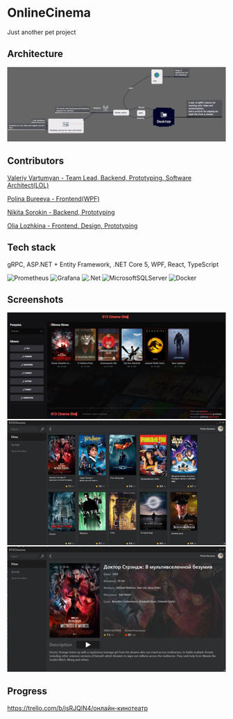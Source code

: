 # OnlineCinema
Just another pet project

## Architecture
![](.github/Architecture.jpg)

## Contributors
[Valeriy Vartumyan - Team Lead, Backend, Prototyping, Software Architect(LOL)](github.com/DeoEsor)

[Polina Bureeva - Frontend(WPF)](https://github.com/vecherochek)

[Nikita Sorokin - Backend, Prototyping](https://github.com/sornick01)

[Olia Lozhkina - Frontend, Design, Prototyping](https://github.com/JoFNash)

## Tech stack

gRPC, ASP.NET + Entity Framework, .NET Core 5, WPF, React, TypeScript

![Prometheus](https://img.shields.io/badge/Prometheus-E6522C?style=for-the-badge&logo=Prometheus&logoColor=white)
![Grafana](https://img.shields.io/badge/grafana-%23F46800.svg?style=for-the-badge&logo=grafana&logoColor=white)
![.Net](https://img.shields.io/badge/.NET-5C2D91?style=for-the-badge&logo=.net&logoColor=white)
![MicrosoftSQLServer](https://img.shields.io/badge/Microsoft%20SQL%20Sever-CC2927?style=for-the-badge&logo=microsoft%20sql%20server&logoColor=white)
![Docker](https://img.shields.io/badge/docker-%230db7ed.svg?style=for-the-badge&logo=docker&logoColor=white)

## Screenshots
![](.github/Site.jpg)
![](.github/desktop_1.jpg)
![](.github/desktop_2.jpg)

## Progress

https://trello.com/b/jsRJQlN4/онлайн-кинотеатр
